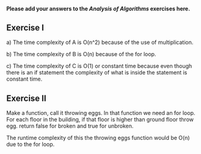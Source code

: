 #### Please add your answers to the ***Analysis of  Algorithms*** exercises here.

## Exercise I

a) The time complexity of A is O(n^2) because of the use of multiplication.  


b) The time complexity of B is O(n) because of the for loop.


c) The time complexity of C is O(1) or constant time because even though there is an if statement the complexity of what is inside the statement is constant time. 

## Exercise II

Make a function, call it throwing eggs. 
In that function we need an for loop. For each floor in the building, if that floor is higher than ground floor throw egg. return false for broken and true for unbroken.  

The runtime complexity of this the throwing eggs function would be O(n) due to the for loop. 
